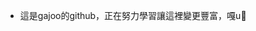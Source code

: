 - 這是gajoo的github，正在努力學習讓這裡變更豐富，嘎u💞️
<!---
gajoo0807/gajoo0807 is a ✨ special ✨ repository because its `README.md` (this file) appears on your GitHub profile.
You can click the Preview link to take a look at your changes.
--->
